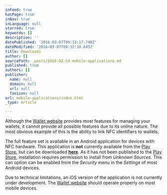```yaml
---
inFeed: true
hasPage: true
inNav: true
inLanguage: null
starred: true
keywords: []
description: ''
datePublished: '2016-03-07T09:33:17.748Z'
dateModified: '2016-03-07T09:32:10.645Z'
title: Downloads
author: []
sourcePath: _posts/2016-02-24-mobile-applications.md
published: true
authors: []
publisher:
  name: null
  domain: null
  url: null
  favicon: null
url: mobile-applications/index.html
_type: Article

---
```

Although the [Wallet website][0] provides most features for managing your wallets, it cannot provide all possible features due to its online nature. The most obvious example of this is the ability to link NFC identifiers to wallets.

The full feature set is available in an Android application for devices with NFC hardware. This application is **not** currently available from the [Play Store][1], but can be downloaded [**here**][2]. As it has not been published to the [Play Store][1], installation requires permission to install from _Unknown Sources_. This can option can be enabled from the _Security_ menu in the _Settings_ of most Android devices.

Due to technical limitations, an iOS version of the application is not currently under development. The [Wallet website][0] should operate properly on most mobile devices.

[0]: https://wallet.outlayman.com/
[1]: https://play.google.com/
[2]: https://dl.outlayman.com/outlayman-wallet.apk